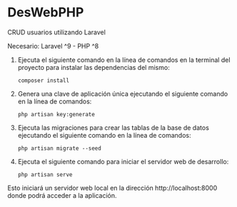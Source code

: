 # DesWebPHP
CRUD usuarios utilizando Laravel

Necesario: Laravel ^9 - PHP ^8

1. Ejecuta el siguiente comando en la línea de comandos en la terminal del proyecto para instalar las dependencias del mismo:

    ``composer install``
	
2. Genera una clave de aplicación única ejecutando el siguiente comando en la línea de comandos:

    ``php artisan key:generate``
    
4. Ejecuta las migraciones para crear las tablas de la base de datos ejecutando el siguiente comando en la línea de comandos:

    ``php artisan migrate --seed``
    
5. Ejecuta el siguiente comando para iniciar el servidor web de desarrollo:

    ``php artisan serve``

Esto iniciará un servidor web local en la dirección http://localhost:8000 donde podrá acceder a la aplicación.
